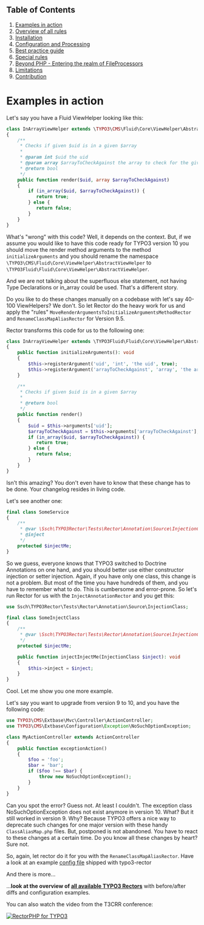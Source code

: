 ## Table of Contents
1. [Examples in action](./examples_in_action.md)
1. [Overview of all rules](./all_rectors_overview.md)
1. [Installation](./installation.md)
1. [Configuration and Processing](./configuration_and_processing.md)
1. [Best practice guide](./best_practice_guide.md)
1. [Special rules](./special_rules.md)
1. [Beyond PHP - Entering the realm of FileProcessors](./beyond_php_file_processors.md)
1. [Limitations](./limitations.md)
1. [Contribution](./contribution.md)

# Examples in action
Let's say you have a Fluid ViewHelper looking like this:

```php
class InArrayViewHelper extends \TYPO3\CMS\Fluid\Core\ViewHelper\AbstractViewHelper
{
    /**
     * Checks if given $uid is in a given $array
     *
     * @param int $uid the uid
     * @param array $arrayToCheckAgainst the array to check for the given $uid
     * @return bool
     */
    public function render($uid, array $arrayToCheckAgainst)
    {
        if (in_array($uid, $arrayToCheckAgainst)) {
           return true;
        } else {
           return false;
        }
    }
}
```

What's "wrong" with this code? Well, it depends on the context. But, if we assume you would like to have this code ready
for TYPO3 version 10 you should move the render method arguments to the method `initializeArguments` and you should
rename the namespace `\TYPO3\CMS\Fluid\Core\ViewHelper\AbstractViewHelper` to
`\TYPO3Fluid\Fluid\Core\ViewHelper\AbstractViewHelper`.

And we are not talking about the superfluous else statement, not having Type Declarations or in_array could be used.
That's a different story.

Do you like to do these changes manually on a codebase with let's say 40-100 ViewHelpers? We don't.
So let Rector do the heavy work for us and apply the "rules" `MoveRenderArgumentsToInitializeArgumentsMethodRector` and
`RenameClassMapAliasRector` for Version 9.5.

Rector transforms this code for us to the following one:

```php
class InArrayViewHelper extends \TYPO3Fluid\Fluid\Core\ViewHelper\AbstractViewHelper
{
    public function initializeArguments(): void
    {
        $this->registerArgument('uid', 'int', 'the uid', true);
        $this->registerArgument('arrayToCheckAgainst', 'array', 'the array to check for the given $uid', true);
    }

    /**
     * Checks if given $uid is in a given $array
     *
     * @return bool
     */
    public function render()
    {
        $uid = $this->arguments['uid'];
        $arrayToCheckAgainst = $this->arguments['arrayToCheckAgainst'];
        if (in_array($uid, $arrayToCheckAgainst)) {
           return true;
        } else {
           return false;
        }
    }
}
```
Isn't this amazing? You don't even have to know that these change has to be done. Your changelog resides in living code.

Let's see another one:

```php
final class SomeService
{
    /**
     * @var \Ssch\TYPO3Rector\Tests\Rector\Annotation\Source\InjectionClass
     * @inject
     */
    protected $injectMe;
}
```

So we guess, everyone knows that TYPO3 switched to Doctrine Annotations on one hand, and you should better use either
constructor injection or setter injection. Again, if you have only one class, this change is not a problem.
But most of the time you have hundreds of them, and you have to remember what to do.
This is cumbersome and error-prone. So let's run Rector for us with the `InjectAnnotationRector` and you get this:

```php
use Ssch\TYPO3Rector\Tests\Rector\Annotation\Source\InjectionClass;

final class SomeInjectClass
{
    /**
     * @var \Ssch\TYPO3Rector\Tests\Rector\Annotation\Source\InjectionClass
     */
    protected $injectMe;

    public function injectInjectMe(InjectionClass $inject): void
    {
        $this->inject = $inject;
    }
}
```

Cool. Let me show you one more example.

Let's say you want to upgrade from version 9 to 10, and you have the following code:

```php
use TYPO3\CMS\Extbase\Mvc\Controller\ActionController;
use TYPO3\CMS\Extbase\Configuration\Exception\NoSuchOptionException;

class MyActionController extends ActionController
{
    public function exceptionAction()
    {
        $foo = 'foo';
        $bar = 'bar';
        if ($foo !== $bar) {
            throw new NoSuchOptionException();
        }
    }
}
```

Can you spot the error? Guess not. At least I couldn't.
The exception class NoSuchOptionException does not exist anymore in version 10. What? But it still worked in version 9. Why?
Because TYPO3 offers a nice way to deprecate such changes for one major version with these handy `ClassAliasMap.php` files.
But, postponed is not abandoned. You have to react to these changes at a certain time. Do you know all these changes by heart? Sure not.

So, again, let rector do it for you with the `RenameClassMapAliasRector`.
Have a look at an example [config file](/config/v9/typo3-95.php#L44) shipped with typo3-rector

And there is more...

...**look at the overview of [all available TYPO3 Rectors](/docs/all_rectors_overview.md)** with before/after diffs and configuration examples.

You can also watch the video from the T3CRR conference:

[![RectorPHP for TYPO3](https://img.youtube.com/vi/FeU3XEG0AW4/0.jpg)](https://www.youtube.com/watch?v=FeU3XEG0AW4)
